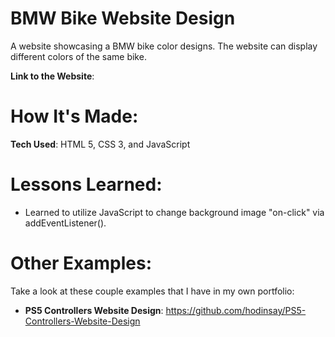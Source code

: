# BMW Bike Website Design

A website showcasing a BMW bike color designs. The website can display different colors of the same bike. 

**Link to the Website**: 

# How It's Made: 

**Tech Used**: HTML 5, CSS 3, and JavaScript

# Lessons Learned:

- Learned to utilize JavaScript to change background image "on-click" via addEventListener().

# Other Examples: 

Take a look at these couple examples that I have in my own portfolio:

- **PS5 Controllers Website Design**: https://github.com/hodinsay/PS5-Controllers-Website-Design
